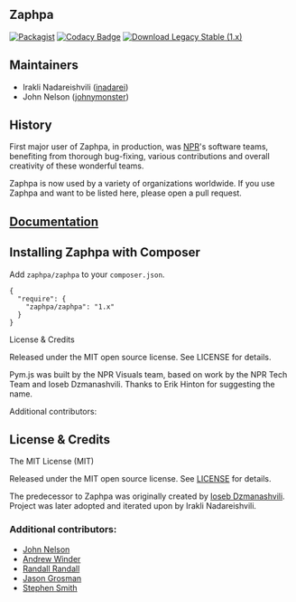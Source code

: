 ## Zaphpa

[![Packagist](https://img.shields.io/packagist/v/zaphpa/zaphpa.svg?style=flat)]()
[![Codacy Badge](https://www.codacy.com/project/badge/d22a443acb9d429890dedb7d55c632a9)](https://www.codacy.com/public/irakli/zaphpa)
[![Download Legacy Stable (1.x)](http://b.repl.ca/v1/Download-Legacy_Stable%20%281.x%29-orange.png)](https://github.com/zaphpa/zaphpa/releases/tag/1.2.2)

## Maintainers

* Irakli Nadareishvili ([inadarei](http://github.com/inadarei))
* John Nelson ([johnymonster](http://github.com/johnymonster))

## History

First major user of Zaphpa, in production, was [NPR](http://npr.org)'s software teams, benefiting from
thorough bug-fixing, various contributions and overall creativity of these wonderful teams.

Zaphpa is now used by a variety of organizations worldwide. If you use Zaphpa and want to be listed here,
please open a pull request.

## [Documentation](http://zaphpa.org)

## Installing Zaphpa with Composer

Add `zaphpa/zaphpa` to your `composer.json`.

```
{
  "require": {
    "zaphpa/zaphpa": "1.x"
  }
}
```

License & Credits

Released under the MIT open source license. See LICENSE for details.

Pym.js was built by the NPR Visuals team, based on work by the NPR Tech Team and Ioseb Dzmanashvili. Thanks to Erik Hinton for suggesting the name.

Additional contributors:


## License & Credits

The MIT License (MIT)

Released under the MIT open source license. See [LICENSE](LICENSE) for details.

The predecessor to Zaphpa was originally created by [Ioseb Dzmanashvili](http://github.com/iosebi). Project
was later adopted and iterated upon by Irakli Nadareishvili.

### Additional contributors:

- [John Nelson](http://github.com/johnymonster)
- [Andrew Winder](http://github.com/awinder)
- [Randall Randall](http://github.com/randallsquared)
- [Jason Grosman](http://github.com/jsgrosman)
- [Stephen Smith](http://github.com/d1b1)
